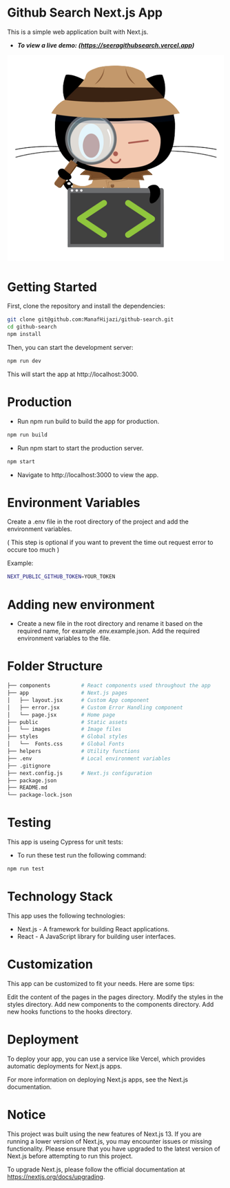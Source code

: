 # Github Search Next.js App

This is a simple web application built with Next.js.

- ***To view a live demo: (https://seeragithubsearch.vercel.app)***

![Tux, the Linux mascot](/public/favicon.ico)

# Getting Started

First, clone the repository and install the dependencies:

```sh
git clone git@github.com:ManafHijazi/github-search.git
cd github-search
npm install
```

Then, you can start the development server:

```sh
npm run dev
```

This will start the app at http://localhost:3000.

# Production

- Run npm run build to build the app for production.

```sh
npm run build
```

- Run npm start to start the production server.

```sh
npm start
```

- Navigate to http://localhost:3000 to view the app.

# Environment Variables

Create a .env file in the root directory of the project and add the environment variables.

( This step is optional if you want to prevent the time out request error to occure too much )

Example:

```sh
NEXT_PUBLIC_GITHUB_TOKEN=YOUR_TOKEN
```

# Adding new environment

- Create a new file in the root directory and rename it based on the required name, for example .env.example.json. Add the required environment variables to the file.

# Folder Structure

```sh
├── components          # React components used throughout the app
├── app                 # Next.js pages
│   ├── layout.jsx      # Custom App component
│   ├── error.jsx       # Custom Error Handling component
│   └── page.jsx        # Home page
├── public              # Static assets
│   └── images          # Image files
├── styles              # Global styles
│   └──  Fonts.css      # Global Fonts
├── helpers             # Utility functions
├── .env                # Local environment variables
├── .gitignore
├── next.config.js      # Next.js configuration
├── package.json
├── README.md
└── package-lock.json
```

# Testing

This app is useing Cypress for unit tests:

- To run these test run the following command:

```sh
npm run test
```

# Technology Stack

This app uses the following technologies:

- Next.js - A framework for building React applications.
- React - A JavaScript library for building user interfaces.

# Customization

This app can be customized to fit your needs. Here are some tips:

Edit the content of the pages in the pages directory.
Modify the styles in the styles directory.
Add new components to the components directory.
Add new hooks functions to the hooks directory.

# Deployment

To deploy your app, you can use a service like Vercel, which provides automatic deployments for Next.js apps.

For more information on deploying Next.js apps, see the Next.js documentation.

# Notice

This project was built using the new features of Next.js 13. If you are running a lower version of Next.js, you may encounter issues or missing functionality. Please ensure that you have upgraded to the latest version of Next.js before attempting to run this project.

To upgrade Next.js, please follow the official documentation at https://nextjs.org/docs/upgrading.
